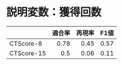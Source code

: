 # 説明変数：獲得回数
| | 適合率 | 再現率 | F1値 |
| :-- | --: | --: | --: |
| CTScore-8 | 0.78 | 0.45 | 0.57 |
| CTScore-15 | 0.5 | 0.06 | 0.11 |

